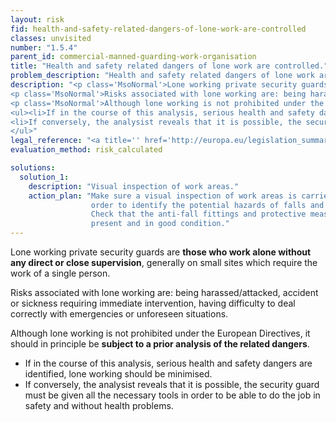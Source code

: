 ```yaml
---
layout: risk
fid: health-and-safety-related-dangers-of-lone-work-are-controlled
classes: unvisited
number: "1.5.4"
parent_id: commercial-manned-guarding-work-organisation
title: "Health and safety related dangers of lone work are controlled."
problem_description: "Health and safety related dangers of lone work are not controlled."
description: "<p class='MsoNormal'>Lone working private security guards are <strong>those who work alone without any direct or close supervision</strong>, generally on small sites which require the work of a single person.</p>&#13;
<p class='MsoNormal'>Risks associated with lone working are: being harassed/attacked, accident or sickness requiring immediate intervention, having difficulty to deal correctly with emergencies or unforeseen situations.</p>&#13;
<p class='MsoNormal'>Although lone working is not prohibited under the European Directives, it should in principle be <strong>subject to a prior analysis of the related dangers</strong>.</p>&#13;
<ul><li>If in the course of this analysis, serious health and safety dangers are identified, lone working should be minimised.</li>&#13;
<li>If conversely, the analysist reveals that it is possible, the security guard must be given all the necessary tools in order to be able to do the job in safety and without health problems.</li>&#13;
</ul>"
legal_reference: "<a title='' href='http://europa.eu/legislation_summaries/employment_and_social_policy/health_hygiene_safety_at_work/c11113_en.htm' rel='nofollow' target='_blank'>89/391/CEE Implementing measures to improve the health and safety of workers (framework directive)</a>"
evaluation_method: risk_calculated

solutions:
  solution_1:
    description: "Visual inspection of work areas."
    action_plan: "Make sure a visual inspection of work areas is carried out in
                  order to identify the potential hazards of falls and slips.
                  Check that the anti-fall fittings and protective measures are
                  present and in good condition."
---
```

Lone working private security guards are **those who work alone without any
direct or close supervision**, generally on small sites which require the work
of a single person.

Risks associated with lone working are: being harassed/attacked, accident or
sickness requiring immediate intervention, having difficulty to deal correctly
with emergencies or unforeseen situations.

Although lone working is not prohibited under the European Directives, it
should in principle be **subject to a prior analysis of the related dangers**.

  * If in the course of this analysis, serious health and safety dangers are identified, lone working should be minimised.
  * If conversely, the analysist reveals that it is possible, the security guard must be given all the necessary tools in order to be able to do the job in safety and without health problems.


